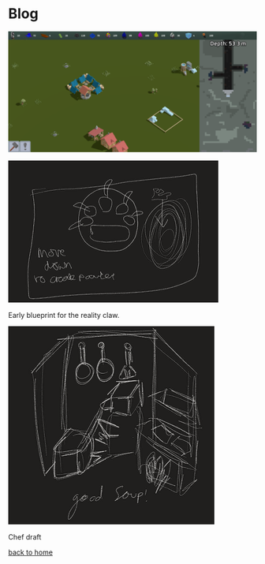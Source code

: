 # Blog

![cover](penguinBanner.png)

![Reality claw blueprint](reality_claw_plan.png)

Early blueprint for the reality claw. 


![Chef Draft](chef_draft.png)

Chef draft 


[back to home](./index)
